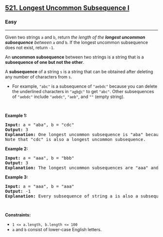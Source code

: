 <h2><a href="https://leetcode.com/problems/longest-uncommon-subsequence-i/">521. Longest Uncommon Subsequence I</a></h2><h3>Easy</h3><hr><div style="user-select: auto;"><p style="user-select: auto;">Given two strings <code style="user-select: auto;">a</code> and <code style="user-select: auto;">b</code>, return <em style="user-select: auto;">the length of the <strong style="user-select: auto;">longest uncommon subsequence</strong> between </em><code style="user-select: auto;">a</code> <em style="user-select: auto;">and</em> <code style="user-select: auto;">b</code>. If the longest uncommon subsequence does not exist, return <code style="user-select: auto;">-1</code>.</p>

<p style="user-select: auto;">An <strong style="user-select: auto;">uncommon subsequence</strong> between two strings is a string that is a <strong style="user-select: auto;">subsequence of one but not the other</strong>.</p>

<p style="user-select: auto;">A <strong style="user-select: auto;">subsequence</strong> of a string <code style="user-select: auto;">s</code> is a string that can be obtained after deleting any number of characters from <code style="user-select: auto;">s</code>.</p>

<ul style="user-select: auto;">
	<li style="user-select: auto;">For example, <code style="user-select: auto;">"abc"</code> is a subsequence of <code style="user-select: auto;">"aebdc"</code> because you can delete the underlined characters in <code style="user-select: auto;">"a<u style="user-select: auto;">e</u>b<u style="user-select: auto;">d</u>c"</code> to get <code style="user-select: auto;">"abc"</code>. Other subsequences of <code style="user-select: auto;">"aebdc"</code> include <code style="user-select: auto;">"aebdc"</code>, <code style="user-select: auto;">"aeb"</code>, and <code style="user-select: auto;">""</code> (empty string).</li>
</ul>

<p style="user-select: auto;">&nbsp;</p>
<p style="user-select: auto;"><strong style="user-select: auto;">Example 1:</strong></p>

<pre style="user-select: auto;"><strong style="user-select: auto;">Input:</strong> a = "aba", b = "cdc"
<strong style="user-select: auto;">Output:</strong> 3
<strong style="user-select: auto;">Explanation:</strong> One longest uncommon subsequence is "aba" because "aba" is a subsequence of "aba" but not "cdc".
Note that "cdc" is also a longest uncommon subsequence.
</pre>

<p style="user-select: auto;"><strong style="user-select: auto;">Example 2:</strong></p>

<pre style="user-select: auto;"><strong style="user-select: auto;">Input:</strong> a = "aaa", b = "bbb"
<strong style="user-select: auto;">Output:</strong> 3
<strong style="user-select: auto;">Explanation:</strong>&nbsp;The longest uncommon subsequences are "aaa" and "bbb".
</pre>

<p style="user-select: auto;"><strong style="user-select: auto;">Example 3:</strong></p>

<pre style="user-select: auto;"><strong style="user-select: auto;">Input:</strong> a = "aaa", b = "aaa"
<strong style="user-select: auto;">Output:</strong> -1
<strong style="user-select: auto;">Explanation:</strong>&nbsp;Every subsequence of string a is also a subsequence of string b. Similarly, every subsequence of string b is also a subsequence of string a.
</pre>

<p style="user-select: auto;">&nbsp;</p>
<p style="user-select: auto;"><strong style="user-select: auto;">Constraints:</strong></p>

<ul style="user-select: auto;">
	<li style="user-select: auto;"><code style="user-select: auto;">1 &lt;= a.length, b.length &lt;= 100</code></li>
	<li style="user-select: auto;"><code style="user-select: auto;">a</code> and <code style="user-select: auto;">b</code> consist of lower-case English letters.</li>
</ul>
</div>